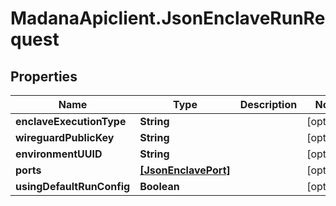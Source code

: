 # MadanaApiclient.JsonEnclaveRunRequest

## Properties

Name | Type | Description | Notes
------------ | ------------- | ------------- | -------------
**enclaveExecutionType** | **String** |  | [optional] 
**wireguardPublicKey** | **String** |  | [optional] 
**environmentUUID** | **String** |  | [optional] 
**ports** | [**[JsonEnclavePort]**](JsonEnclavePort.md) |  | [optional] 
**usingDefaultRunConfig** | **Boolean** |  | [optional] 


